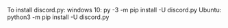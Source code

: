 To install discord.py:
windows 10: py -3 -m pip install -U discord.py
Ubuntu: python3 -m pip install -U discord.py
